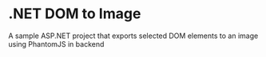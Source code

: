 # .NET DOM to Image
A sample ASP.NET project that exports selected DOM elements to an image using PhantomJS in backend
